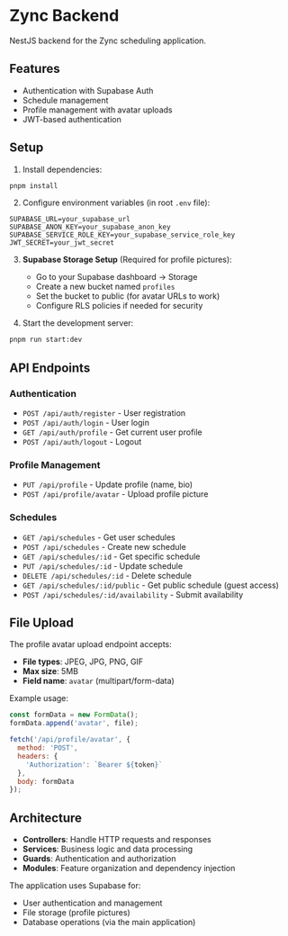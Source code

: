 # Zync Backend

NestJS backend for the Zync scheduling application.

## Features

- Authentication with Supabase Auth
- Schedule management
- Profile management with avatar uploads
- JWT-based authentication

## Setup

1. Install dependencies:
```bash
pnpm install
```

2. Configure environment variables (in root `.env` file):
```env
SUPABASE_URL=your_supabase_url
SUPABASE_ANON_KEY=your_supabase_anon_key
SUPABASE_SERVICE_ROLE_KEY=your_supabase_service_role_key
JWT_SECRET=your_jwt_secret
```

3. **Supabase Storage Setup** (Required for profile pictures):
   - Go to your Supabase dashboard → Storage
   - Create a new bucket named `profiles`
   - Set the bucket to public (for avatar URLs to work)
   - Configure RLS policies if needed for security

4. Start the development server:
```bash
pnpm run start:dev
```

## API Endpoints

### Authentication
- `POST /api/auth/register` - User registration
- `POST /api/auth/login` - User login
- `GET /api/auth/profile` - Get current user profile
- `POST /api/auth/logout` - Logout

### Profile Management
- `PUT /api/profile` - Update profile (name, bio)
- `POST /api/profile/avatar` - Upload profile picture

### Schedules
- `GET /api/schedules` - Get user schedules
- `POST /api/schedules` - Create new schedule
- `GET /api/schedules/:id` - Get specific schedule
- `PUT /api/schedules/:id` - Update schedule
- `DELETE /api/schedules/:id` - Delete schedule
- `GET /api/schedules/:id/public` - Get public schedule (guest access)
- `POST /api/schedules/:id/availability` - Submit availability

## File Upload

The profile avatar upload endpoint accepts:
- **File types**: JPEG, JPG, PNG, GIF
- **Max size**: 5MB
- **Field name**: `avatar` (multipart/form-data)

Example usage:
```javascript
const formData = new FormData();
formData.append('avatar', file);

fetch('/api/profile/avatar', {
  method: 'POST',
  headers: {
    'Authorization': `Bearer ${token}`
  },
  body: formData
});
```

## Architecture

- **Controllers**: Handle HTTP requests and responses
- **Services**: Business logic and data processing
- **Guards**: Authentication and authorization
- **Modules**: Feature organization and dependency injection

The application uses Supabase for:
- User authentication and management
- File storage (profile pictures)
- Database operations (via the main application) 